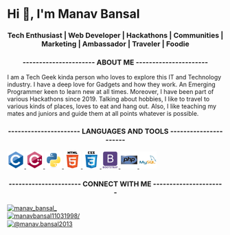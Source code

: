 <h1 align=>Hi 👋, I'm Manav Bansal</h1>
<h3 align = "center"> Tech Enthusiast | Web Developer | Hackathons | Communities | Marketing | Ambassador | Traveler | Foodie </h3>
<h3 align = "center">---------------------- ABOUT ME ----------------------</h3>
<p>
  I am a Tech Geek kinda person who loves to explore this IT and Technology industry. I have a deep love for Gadgets and how they work. An Emerging Programmer keen to learn new at all times.
Moreover, I have been part of various Hackathons since 2019.
Talking about hobbies, I like to travel to various kinds of places, loves to eat and hang out. Also, I like teaching my mates and juniors and guide them at all points whatever is possible.
</p>
<h3 align="center">---------------------- LANGUAGES AND TOOLS ----------------------</h3>
<p align="left"> 
<a href="https://www.cprogramming.com/" target="_blank"> <img src="https://raw.githubusercontent.com/devicons/devicon/master/icons/c/c-original.svg" alt="c" width="40" height="40"/> </a> 
<a href="https://www.w3schools.com/cpp/" target="_blank"> <img src="https://raw.githubusercontent.com/devicons/devicon/master/icons/cplusplus/cplusplus-original.svg" alt="cplusplus" width="40" height="40"/> </a> 
<a href="https://www.python.org" target="_blank"> <img src="https://raw.githubusercontent.com/devicons/devicon/master/icons/python/python-original.svg" alt="python" width="40" height="40"/> </a> 
<a href="https://www.w3.org/html/" target="_blank"> <img src="https://raw.githubusercontent.com/devicons/devicon/master/icons/html5/html5-original-wordmark.svg" alt="html5" width="40" height="40"/> </a> 
<a href="https://www.w3schools.com/css/" target="_blank"> <img src="https://raw.githubusercontent.com/devicons/devicon/master/icons/css3/css3-original-wordmark.svg" alt="css3" width="40" height="40"/> </a> 
<a href="https://getbootstrap.com" target="_blank"> <img src="https://raw.githubusercontent.com/devicons/devicon/master/icons/bootstrap/bootstrap-plain-wordmark.svg" alt="bootstrap" width="40" height="40"/> </a> 
<a href="https://www.php.net" target="_blank"> <img src="https://raw.githubusercontent.com/devicons/devicon/master/icons/php/php-original.svg" alt="php" width="40" height="40"/> </a> 
<a href="https://www.mysql.com/" target="_blank"> <img src="https://raw.githubusercontent.com/devicons/devicon/master/icons/mysql/mysql-original-wordmark.svg" alt="mysql" width="40" height="40"/> </a> 
</p>

<h3 align="center">---------------------- CONNECT WITH ME ----------------------</h3>
<p align="left">
<a href="https://twitter.com/manav_bansal_" target="blank"><img align="center" src="https://raw.githubusercontent.com/rahuldkjain/github-profile-readme-generator/neutral-icons/src/images/icons/Social/twitter.svg" alt="manav_bansal_" height="30" width="40" /></a><br>
<a href="https://linkedin.com/in/manavbansal11031998/" target="blank"><img align="center" src="https://raw.githubusercontent.com/rahuldkjain/github-profile-readme-generator/neutral-icons/src/images/icons/Social/linked-in-alt.svg" alt="manavbansal11031998/" height="30" width="40" /></a><br>
<a href="https://www.hackerearth.com/@manav.bansal2013" target="blank"><img align="center" src="https://raw.githubusercontent.com/rahuldkjain/github-profile-readme-generator/neutral-icons/src/images/icons/Social/hackerearth.svg" alt="@manav.bansal2013" height="30" width="40" /></a><br>
</p>
